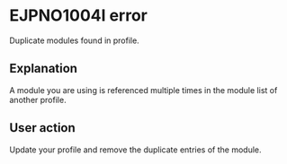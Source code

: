 # EJPNO1004I error

Duplicate modules found in profile.

## Explanation

A module you are using is referenced multiple times in the module list of another profile.

## User action

Update your profile and remove the duplicate entries of the module.


